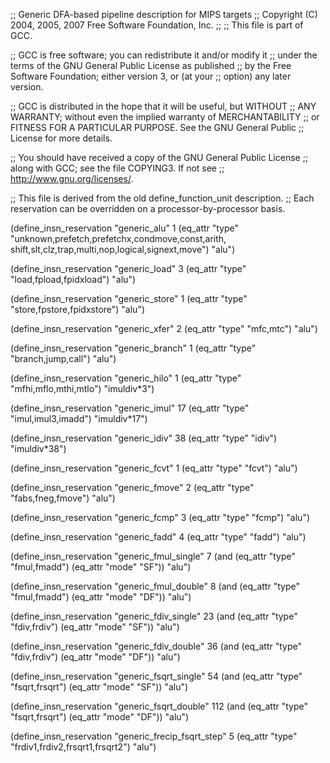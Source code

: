 ;; Generic DFA-based pipeline description for MIPS targets
;;   Copyright (C) 2004, 2005, 2007 Free Software Foundation, Inc.
;;
;; This file is part of GCC.

;; GCC is free software; you can redistribute it and/or modify it
;; under the terms of the GNU General Public License as published
;; by the Free Software Foundation; either version 3, or (at your
;; option) any later version.

;; GCC is distributed in the hope that it will be useful, but WITHOUT
;; ANY WARRANTY; without even the implied warranty of MERCHANTABILITY
;; or FITNESS FOR A PARTICULAR PURPOSE.  See the GNU General Public
;; License for more details.

;; You should have received a copy of the GNU General Public License
;; along with GCC; see the file COPYING3.  If not see
;; <http://www.gnu.org/licenses/>.


;; This file is derived from the old define_function_unit description.
;; Each reservation can be overridden on a processor-by-processor basis.

(define_insn_reservation "generic_alu" 1
  (eq_attr "type" "unknown,prefetch,prefetchx,condmove,const,arith,
		   shift,slt,clz,trap,multi,nop,logical,signext,move")
  "alu")

(define_insn_reservation "generic_load" 3
  (eq_attr "type" "load,fpload,fpidxload")
  "alu")

(define_insn_reservation "generic_store" 1
  (eq_attr "type" "store,fpstore,fpidxstore")
  "alu")

(define_insn_reservation "generic_xfer" 2
  (eq_attr "type" "mfc,mtc")
  "alu")

(define_insn_reservation "generic_branch" 1
  (eq_attr "type" "branch,jump,call")
  "alu")

(define_insn_reservation "generic_hilo" 1
  (eq_attr "type" "mfhi,mflo,mthi,mtlo")
  "imuldiv*3")

(define_insn_reservation "generic_imul" 17
  (eq_attr "type" "imul,imul3,imadd")
  "imuldiv*17")

(define_insn_reservation "generic_idiv" 38
  (eq_attr "type" "idiv")
  "imuldiv*38")

(define_insn_reservation "generic_fcvt" 1
  (eq_attr "type" "fcvt")
  "alu")

(define_insn_reservation "generic_fmove" 2
  (eq_attr "type" "fabs,fneg,fmove")
  "alu")

(define_insn_reservation "generic_fcmp" 3
  (eq_attr "type" "fcmp")
  "alu")

(define_insn_reservation "generic_fadd" 4
  (eq_attr "type" "fadd")
  "alu")

(define_insn_reservation "generic_fmul_single" 7
  (and (eq_attr "type" "fmul,fmadd")
       (eq_attr "mode" "SF"))
  "alu")

(define_insn_reservation "generic_fmul_double" 8
  (and (eq_attr "type" "fmul,fmadd")
       (eq_attr "mode" "DF"))
  "alu")

(define_insn_reservation "generic_fdiv_single" 23
  (and (eq_attr "type" "fdiv,frdiv")
       (eq_attr "mode" "SF"))
  "alu")

(define_insn_reservation "generic_fdiv_double" 36
  (and (eq_attr "type" "fdiv,frdiv")
       (eq_attr "mode" "DF"))
  "alu")

(define_insn_reservation "generic_fsqrt_single" 54
  (and (eq_attr "type" "fsqrt,frsqrt")
       (eq_attr "mode" "SF"))
  "alu")

(define_insn_reservation "generic_fsqrt_double" 112
  (and (eq_attr "type" "fsqrt,frsqrt")
       (eq_attr "mode" "DF"))
  "alu")

(define_insn_reservation "generic_frecip_fsqrt_step" 5
  (eq_attr "type" "frdiv1,frdiv2,frsqrt1,frsqrt2")
  "alu")

